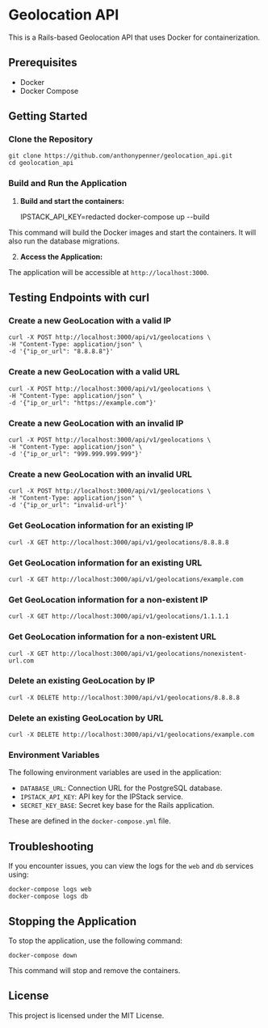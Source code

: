 Geolocation API
===============

This is a Rails-based Geolocation API that uses Docker for containerization.

Prerequisites
-------------

*   Docker
*   Docker Compose

Getting Started
---------------

### Clone the Repository

    git clone https://github.com/anthonypenner/geolocation_api.git
    cd geolocation_api

### Build and Run the Application

1.  **Build and start the containers:**

    IPSTACK_API_KEY=redacted docker-compose up --build

This command will build the Docker images and start the containers. It will also run the database migrations.

2.  **Access the Application:**

The application will be accessible at `http://localhost:3000`.

Testing Endpoints with curl
---------------------------

### Create a new GeoLocation with a valid IP

    curl -X POST http://localhost:3000/api/v1/geolocations \
    -H "Content-Type: application/json" \
    -d '{"ip_or_url": "8.8.8.8"}'

### Create a new GeoLocation with a valid URL

    curl -X POST http://localhost:3000/api/v1/geolocations \
    -H "Content-Type: application/json" \
    -d '{"ip_or_url": "https://example.com"}'

### Create a new GeoLocation with an invalid IP

    curl -X POST http://localhost:3000/api/v1/geolocations \
    -H "Content-Type: application/json" \
    -d '{"ip_or_url": "999.999.999.999"}'

### Create a new GeoLocation with an invalid URL

    curl -X POST http://localhost:3000/api/v1/geolocations \
    -H "Content-Type: application/json" \
    -d '{"ip_or_url": "invalid-url"}'

### Get GeoLocation information for an existing IP

    curl -X GET http://localhost:3000/api/v1/geolocations/8.8.8.8

### Get GeoLocation information for an existing URL

    curl -X GET http://localhost:3000/api/v1/geolocations/example.com

### Get GeoLocation information for a non-existent IP

    curl -X GET http://localhost:3000/api/v1/geolocations/1.1.1.1

### Get GeoLocation information for a non-existent URL

    curl -X GET http://localhost:3000/api/v1/geolocations/nonexistent-url.com

### Delete an existing GeoLocation by IP

    curl -X DELETE http://localhost:3000/api/v1/geolocations/8.8.8.8

### Delete an existing GeoLocation by URL

    curl -X DELETE http://localhost:3000/api/v1/geolocations/example.com


### Environment Variables

The following environment variables are used in the application:

*   `DATABASE_URL`: Connection URL for the PostgreSQL database.
*   `IPSTACK_API_KEY`: API key for the IPStack service.
*   `SECRET_KEY_BASE`: Secret key base for the Rails application.

These are defined in the `docker-compose.yml` file.

Troubleshooting
---------------

If you encounter issues, you can view the logs for the `web` and `db` services using:

    docker-compose logs web
    docker-compose logs db

Stopping the Application
------------------------

To stop the application, use the following command:

    docker-compose down

This command will stop and remove the containers.

License
-------

This project is licensed under the MIT License.

